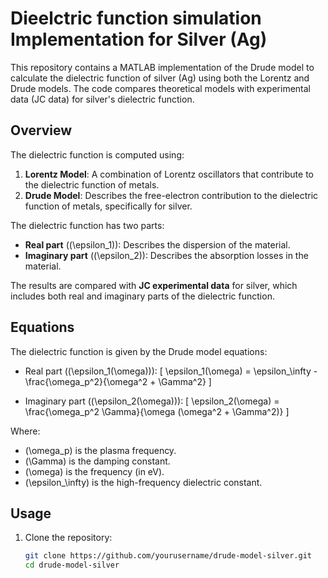 # Dieelctric function simulation Implementation for Silver (Ag)

This repository contains a MATLAB implementation of the Drude model to calculate the dielectric function of silver (Ag) using both the Lorentz and Drude models. The code compares theoretical models with experimental data (JC data) for silver's dielectric function.

## Overview

The dielectric function is computed using:
1. **Lorentz Model**: A combination of Lorentz oscillators that contribute to the dielectric function of metals.
2. **Drude Model**: Describes the free-electron contribution to the dielectric function of metals, specifically for silver.

The dielectric function has two parts:
- **Real part** (\(\epsilon_1\)): Describes the dispersion of the material.
- **Imaginary part** (\(\epsilon_2\)): Describes the absorption losses in the material.

The results are compared with **JC experimental data** for silver, which includes both real and imaginary parts of the dielectric function.

## Equations

The dielectric function is given by the Drude model equations:

- Real part (\(\epsilon_1(\omega)\)):
  \[
  \epsilon_1(\omega) = \epsilon_\infty - \frac{\omega_p^2}{\omega^2 + \Gamma^2}
  \]
  
- Imaginary part (\(\epsilon_2(\omega)\)):
  \[
  \epsilon_2(\omega) = \frac{\omega_p^2 \Gamma}{\omega (\omega^2 + \Gamma^2)}
  \]

Where:
- \(\omega_p\) is the plasma frequency.
- \(\Gamma\) is the damping constant.
- \(\omega\) is the frequency (in eV).
- \(\epsilon_\infty\) is the high-frequency dielectric constant.

## Usage

1. Clone the repository:
   ```bash
   git clone https://github.com/yourusername/drude-model-silver.git
   cd drude-model-silver

